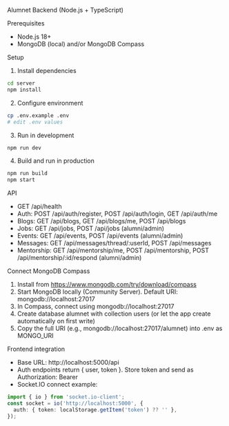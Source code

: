 Alumnet Backend (Node.js + TypeScript)

Prerequisites
- Node.js 18+
- MongoDB (local) and/or MongoDB Compass

Setup
1. Install dependencies
```bash
cd server
npm install
```
2. Configure environment
```bash
cp .env.example .env
# edit .env values
```
3. Run in development
```bash
npm run dev
```
4. Build and run in production
```bash
npm run build
npm start
```

API
- GET /api/health
- Auth: POST /api/auth/register, POST /api/auth/login, GET /api/auth/me
- Blogs: GET /api/blogs, GET /api/blogs/me, POST /api/blogs
- Jobs: GET /api/jobs, POST /api/jobs (alumni/admin)
- Events: GET /api/events, POST /api/events (alumni/admin)
- Messages: GET /api/messages/thread/:userId, POST /api/messages
- Mentorship: GET /api/mentorship/me, POST /api/mentorship, POST /api/mentorship/:id/respond (alumni/admin)

Connect MongoDB Compass
1. Install from https://www.mongodb.com/try/download/compass
2. Start MongoDB locally (Community Server). Default URI: mongodb://localhost:27017
3. In Compass, connect using mongodb://localhost:27017
4. Create database alumnet with collection users (or let the app create automatically on first write)
5. Copy the full URI (e.g., mongodb://localhost:27017/alumnet) into .env as MONGO_URI

Frontend integration
- Base URL: http://localhost:5000/api
- Auth endpoints return { user, token }. Store token and send as Authorization: Bearer <token>
- Socket.IO connect example:
```ts
import { io } from 'socket.io-client';
const socket = io('http://localhost:5000', {
  auth: { token: localStorage.getItem('token') ?? '' },
});
```


